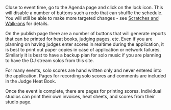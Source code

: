 Close to event time, go to the Agenda page and click on the lock icon.  This will disable a number of buttons such a redo that can shuffle the schedule.  You will still be able to make more targeted changes - see [Scratches and Walk-ons](./Scratches-and-Walk-ons) for details.

On the publish page there are a number of buttons that will generate reports that can be printed for heat books, judging pages, etc.  Even if you are planning on having judges enter scores in realtime during the application, it is best to print out paper copies in case of application or network failures.  Similarly it is best to have a backup plan for solo music if you are planning to have the DJ stream solos from this site.

For many events, solo scores are hand written only and never entered into the application.  Pages for recording solo scores and comments are included in the Judge Heat Book.

Once the event is complete, there are pages for printing scores.  Individual studios can print their own invoices, heat sheets, and scores from their studio page.